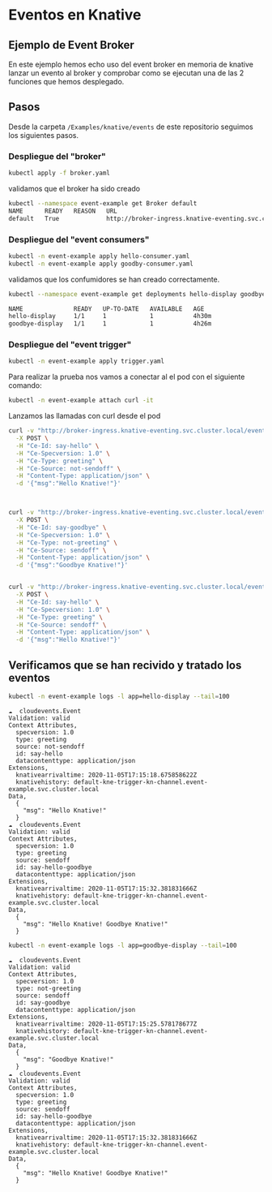 # Eventos en Knative

## Ejemplo de Event Broker

 En este ejemplo hemos echo uso del event broker en memoria de knative lanzar un evento al broker y comprobar como se ejecutan una de las 2 funciones que hemos desplegado.

## Pasos

Desde la carpeta `/Examples/knative/events` de este repositorio seguimos los siguientes pasos.

### Despliegue del "broker"

```bash
kubectl apply -f broker.yaml
```

validamos que el broker ha sido creado

```bash
kubectl --namespace event-example get Broker default
NAME      READY   REASON   URL                                                                              AGE
default   True             http://broker-ingress.knative-eventing.svc.cluster.local/event-example/default   4h34m
```

### Despliegue del "event consumers"

```bash
kubectl -n event-example apply hello-consumer.yaml
kubectl -n event-example apply goodby-consumer.yaml
```

validamos que los confumidores se han creado correctamente.

```bash
kubectl --namespace event-example get deployments hello-display goodbye-display

NAME              READY   UP-TO-DATE   AVAILABLE   AGE
hello-display     1/1     1            1           4h30m
goodbye-display   1/1     1            1           4h26m
```

### Despliegue del "event trigger"

```bash
kubectl -n event-example apply trigger.yaml
```


Para realizar la prueba nos vamos a conectar al el pod con el siguiente comando:

```bash
kubectl -n event-example attach curl -it
```

Lanzamos las llamadas con curl desde el pod

```sh
curl -v "http://broker-ingress.knative-eventing.svc.cluster.local/event-example/default" \
  -X POST \
  -H "Ce-Id: say-hello" \
  -H "Ce-Specversion: 1.0" \
  -H "Ce-Type: greeting" \
  -H "Ce-Source: not-sendoff" \
  -H "Content-Type: application/json" \
  -d '{"msg":"Hello Knative!"}'



curl -v "http://broker-ingress.knative-eventing.svc.cluster.local/event-example/default" \
  -X POST \
  -H "Ce-Id: say-goodbye" \
  -H "Ce-Specversion: 1.0" \
  -H "Ce-Type: not-greeting" \
  -H "Ce-Source: sendoff" \
  -H "Content-Type: application/json" \
  -d '{"msg":"Goodbye Knative!"}'


curl -v "http://broker-ingress.knative-eventing.svc.cluster.local/event-example/default" \
  -X POST \
  -H "Ce-Id: say-hello" \
  -H "Ce-Specversion: 1.0" \
  -H "Ce-Type: greeting" \
  -H "Ce-Source: sendoff" \
  -H "Content-Type: application/json" \
  -d '{"msg":"Hello Knative!"}'
```

## Verificamos que se han recivido y tratado los eventos

```bash
kubectl -n event-example logs -l app=hello-display --tail=100
```

```log
☁️  cloudevents.Event
Validation: valid
Context Attributes,
  specversion: 1.0
  type: greeting
  source: not-sendoff
  id: say-hello
  datacontenttype: application/json
Extensions,
  knativearrivaltime: 2020-11-05T17:15:18.675858622Z
  knativehistory: default-kne-trigger-kn-channel.event-example.svc.cluster.local
Data,
  {
    "msg": "Hello Knative!"
  }
☁️  cloudevents.Event
Validation: valid
Context Attributes,
  specversion: 1.0
  type: greeting
  source: sendoff
  id: say-hello-goodbye
  datacontenttype: application/json
Extensions,
  knativearrivaltime: 2020-11-05T17:15:32.381831666Z
  knativehistory: default-kne-trigger-kn-channel.event-example.svc.cluster.local
Data,
  {
    "msg": "Hello Knative! Goodbye Knative!"
  }
```

```bash
kubectl -n event-example logs -l app=goodbye-display --tail=100
```

```log
☁️  cloudevents.Event
Validation: valid
Context Attributes,
  specversion: 1.0
  type: not-greeting
  source: sendoff
  id: say-goodbye
  datacontenttype: application/json
Extensions,
  knativearrivaltime: 2020-11-05T17:15:25.578178677Z
  knativehistory: default-kne-trigger-kn-channel.event-example.svc.cluster.local
Data,
  {
    "msg": "Goodbye Knative!"
  }
☁️  cloudevents.Event
Validation: valid
Context Attributes,
  specversion: 1.0
  type: greeting
  source: sendoff
  id: say-hello-goodbye
  datacontenttype: application/json
Extensions,
  knativearrivaltime: 2020-11-05T17:15:32.381831666Z
  knativehistory: default-kne-trigger-kn-channel.event-example.svc.cluster.local
Data,
  {
    "msg": "Hello Knative! Goodbye Knative!"
  }
```
